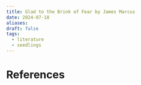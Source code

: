 ```yaml
---
title: Glad to the Brink of Fear by James Marcus
date: 2024-07-18
aliases: 
draft: false
tags:
  - literature
  - seedlings
---
```


# References